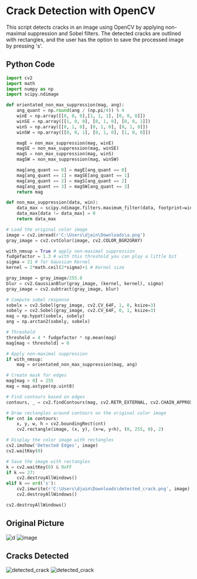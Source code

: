 # Crack Detection with OpenCV

This script detects cracks in an image using OpenCV by applying non-maximal suppression and Sobel filters. The detected cracks are outlined with rectangles, and the user has the option to save the processed image by pressing 's'.

## Python Code

```python
import cv2
import math
import numpy as np
import scipy.ndimage

def orientated_non_max_suppression(mag, ang):
    ang_quant = np.round(ang / (np.pi/4)) % 4
    winE = np.array([[0, 0, 0],[1, 1, 1], [0, 0, 0]])
    winSE = np.array([[1, 0, 0], [0, 1, 0], [0, 0, 1]])
    winS = np.array([[0, 1, 0], [0, 1, 0], [0, 1, 0]])
    winSW = np.array([[0, 0, 1], [0, 1, 0], [1, 0, 0]])

    magE = non_max_suppression(mag, winE)
    magSE = non_max_suppression(mag, winSE)
    magS = non_max_suppression(mag, winS)
    magSW = non_max_suppression(mag, winSW)

    mag[ang_quant == 0] = magE[ang_quant == 0]
    mag[ang_quant == 1] = magSE[ang_quant == 1]
    mag[ang_quant == 2] = magS[ang_quant == 2]
    mag[ang_quant == 3] = magSW[ang_quant == 3]
    return mag

def non_max_suppression(data, win):
    data_max = scipy.ndimage.filters.maximum_filter(data, footprint=win, mode='constant')
    data_max[data != data_max] = 0
    return data_max

# Load the original color image
image = cv2.imread(r'C:\Users\djain\Downloads\a.png')
gray_image = cv2.cvtColor(image, cv2.COLOR_BGR2GRAY)

with_nmsup = True # apply non-maximal suppression
fudgefactor = 1.3 # with this threshold you can play a little bit
sigma = 21 # for Gaussian Kernel
kernel = 2*math.ceil(2*sigma)+1 # Kernel size

gray_image = gray_image/255.0
blur = cv2.GaussianBlur(gray_image, (kernel, kernel), sigma)
gray_image = cv2.subtract(gray_image, blur)

# Compute sobel response
sobelx = cv2.Sobel(gray_image, cv2.CV_64F, 1, 0, ksize=3)
sobely = cv2.Sobel(gray_image, cv2.CV_64F, 0, 1, ksize=3)
mag = np.hypot(sobelx, sobely)
ang = np.arctan2(sobely, sobelx)

# Threshold
threshold = 4 * fudgefactor * np.mean(mag)
mag[mag < threshold] = 0

# Apply non-maximal suppression
if with_nmsup:
    mag = orientated_non_max_suppression(mag, ang)

# Create mask for edges
mag[mag > 0] = 255
mag = mag.astype(np.uint8)

# Find contours based on edges
contours, _ = cv2.findContours(mag, cv2.RETR_EXTERNAL, cv2.CHAIN_APPROX_SIMPLE)

# Draw rectangles around contours on the original color image
for cnt in contours:
    x, y, w, h = cv2.boundingRect(cnt)
    cv2.rectangle(image, (x, y), (x+w, y+h), (0, 255, 0), 2)

# Display the color image with rectangles
cv2.imshow('Detected Edges', image)
cv2.waitKey(0)

# Save the image with rectangles
k = cv2.waitKey(0) & 0xFF
if k == 27:
    cv2.destroyAllWindows()
elif k == ord('s'):
    cv2.imwrite(r'C:\Users\djain\Downloads\detected_crack.png', image)
    cv2.destroyAllWindows()

cv2.destroyAllWindows()

```

## Original Picture
![d](https://github.com/user-attachments/assets/ccb18431-b364-46bc-b1b5-7a46f6214c5e)
![image](https://github.com/user-attachments/assets/821ff51e-d8b2-4e8f-bea3-82154f0045bc)


## Cracks Detected
![detected_crack](https://github.com/user-attachments/assets/3d4ef729-3cd0-46f2-9de7-b5fec2cec4c2)
![detected_crack](https://github.com/user-attachments/assets/f743196b-fe66-4a10-9f44-d9c6a7f76f4c)
